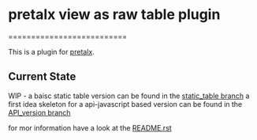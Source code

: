 # pretalx view as raw table plugin
==========================

This is a plugin for [pretalx](https://github.com/pretalx/pretalx).

## Current State

WIP -
a baisc static table version can be found in the [static_table branch](/s-light/pretalx-view_as_raw_table/blob/static_table/)
a first idea skeleton for a api-javascript based version can be found in the [API_version branch](/s-light/pretalx-view_as_raw_table/blob/API_version/)

for mor information have a look at the [README.rst](README.rst)
